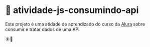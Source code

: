 # :seedling: atividade-js-consumindo-api
Este projeto é uma atidade de aprendizado do curso da [Alura](https://cursos.alura.com.br/course/javascript-consumindo-tratando-dados-api) sobre consumir e tratar dados de uma API

:sunny::seedling:
